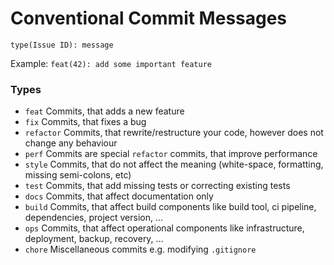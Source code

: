 # Conventional Commit Messages

`type(Issue ID): message`

Example: `feat(42): add some important feature`

### Types

- `feat` Commits, that adds a new feature
- `fix` Commits, that fixes a bug
- `refactor` Commits, that rewrite/restructure your code, however does not change any behaviour
- `perf` Commits are special `refactor` commits, that improve performance
- `style` Commits, that do not affect the meaning (white-space, formatting, missing semi-colons, etc)
- `test` Commits, that add missing tests or correcting existing tests
- `docs` Commits, that affect documentation only
- `build` Commits, that affect build components like build tool, ci pipeline, dependencies, project version, ...
- `ops` Commits, that affect operational components like infrastructure, deployment, backup, recovery, ...
- `chore` Miscellaneous commits e.g. modifying `.gitignore`
